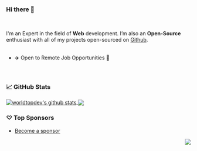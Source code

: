 ### Hi there 👋

<!--
**worldtopdev/worldtopdev** is a ✨ _special_ ✨ repository because its `README.md` (this file) appears on your GitHub profile.

Here are some ideas to get you started:

- 🔭 I’m currently working on ...
- 🌱 I’m currently learning ...
- 👯 I’m looking to collaborate on ...
- 🤔 I’m looking for help with ...
- 💬 Ask me about ...
- 📫 How to reach me: ...
- 😄 Pronouns: ...
- ⚡ Fun fact: ...
-->
<br/>

I'm an Expert in the field of **Web** development. I’m also an **Open-Source** enthusiast with all of my projects open-sourced on [Github](https://github.com/worldtopdev?tab=repositories).
<br/>
<br/>

- ✈️ Open to Remote Job Opportunities 🍻

<br/>

### 📈 GitHub Stats


<a href="https://github.com/worldtopdev?tab=repositories">
  <img align="center" src="https://github-readme-stats.vercel.app/api?username=worldtopdev&show_icons=true&count_private=true&include_all_commits=true&line_height=21&show_icons=true&theme=vue&hide_border=true" alt="worldtopdev's github stats" />
</a>
<a href="https://github.com/worldtopdev?tab=repositories">
  <!-- Change the `github-readme-stats.anuraghazra1.vercel.app` to `github-readme-stats.vercel.app`  -->
  <img align="center" src="https://github-readme-stats.vercel.app/api/top-langs/?username=worldtopdev&show_icons=true&layout=compact&theme=vue&hide_border=true&langs_count=8" />
</a>

### ♡ Top Sponsors

- [Become a sponsor](https://github.com/sponsors/worldtopdev)

<img src="https://komarev.com/ghpvc/?username=worldtopdev&color=blue&style=flat-square&label=visitors" align="right" />
